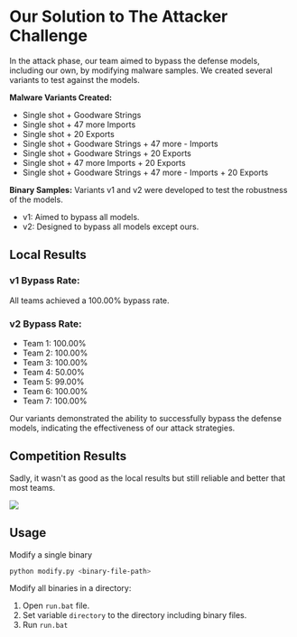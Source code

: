 # Our Solution to The Attacker Challenge
In the attack phase, our team aimed to bypass the defense models, including our own, by modifying malware samples. We created several variants to test against the models.

**Malware Variants Created:**
- Single shot + Goodware Strings
- Single shot + 47 more Imports
- Single shot + 20 Exports
- Single shot + Goodware Strings + 47 more - Imports
- Single shot + Goodware Strings + 20 Exports
- Single shot + 47 more Imports + 20 Exports
- Single shot + Goodware Strings + 47 more - Imports + 20 Exports

**Binary Samples:**
Variants v1 and v2 were developed to test the robustness of the models.
- v1: Aimed to bypass all models.
- v2: Designed to bypass all models except ours.

## Local Results
### v1 Bypass Rate:
All teams achieved a 100.00% bypass rate.

### v2 Bypass Rate:
- Team 1: 100.00%
- Team 2: 100.00%
- Team 3: 100.00%
- Team 4: 50.00%
- Team 5: 99.00%
- Team 6: 100.00%
- Team 7: 100.00%

Our variants demonstrated the ability to successfully bypass the defense models, indicating the effectiveness of our attack strategies.

## Competition Results
Sadly, it wasn't as good as the local results but still reliable and better that most teams.

![](https://raw.githubusercontent.com/seyyedaliayati/ByteMe/main/imgs/attacker_results.png)

## Usage
Modify a single binary
```sh
python modify.py <binary-file-path>
```

Modify all binaries in a directory:
1. Open `run.bat` file.
2. Set variable `directory` to the directory including binary files.
3. Run `run.bat`
